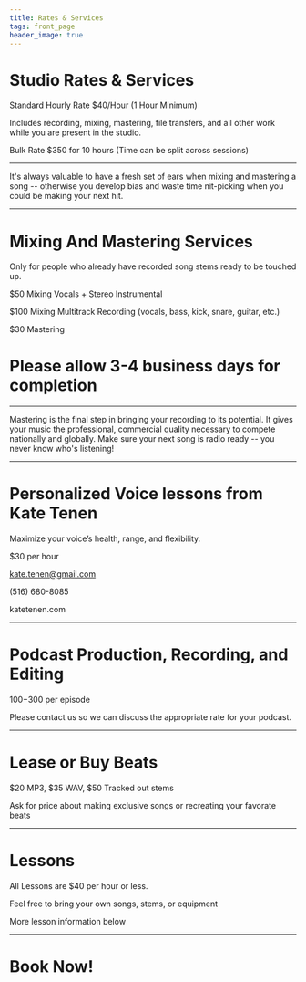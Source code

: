 ```yaml
---
title: Rates & Services
tags: front_page
header_image: true
---
```

# Studio Rates & Services

Standard Hourly Rate $40/Hour (1 Hour Minimum)

Includes recording, mixing, mastering, file transfers, and all other work while you are present in the studio.

Bulk Rate $350 for 10 hours (Time can be split across sessions)

- - -

It's always valuable to have a fresh set of ears when mixing and mastering a song -- otherwise you develop bias and waste time nit-picking when you could be making your next hit.

- - -

# Mixing And Mastering Services

Only for people who already have recorded song stems ready to be touched up.

$50 Mixing Vocals + Stereo Instrumental

$100 Mixing Multitrack Recording (vocals, bass, kick, snare, guitar, etc.)

$30 Mastering

# Please allow 3-4 business days for completion

- - -

Mastering is the final step in bringing your recording to its potential. It gives your music the professional, commercial quality necessary to compete nationally and globally. Make sure your next song is radio ready --  you never know who's listening!

- - -

# Personalized Voice lessons from Kate Tenen

Maximize your voice’s health, range, and  flexibility.

$30 per hour

kate.tenen@gmail.com

(516) 680-8085

katetenen.com

- - -

# Podcast Production, Recording, and Editing

$100-$300 per episode

Please contact us so we can discuss the appropriate rate for your podcast.

- - -

# Lease or Buy Beats

$20 MP3, $35 WAV, $50 Tracked out stems

Ask for price about making exclusive songs or recreating your favorate beats

- - -

# Lessons

All Lessons are $40 per hour or less.

Feel free to bring your own songs, stems, or equipment

More lesson information below

- - -

# Book Now!

<!-- Start Square Appointments Embed Code --><script src='https://squareup.com/appointments/buyer/widget/52758083-5a1a-4b2d-a710-6687d1641594/8GNV6PJ8WK7YH.js'></script><!-- End Square Appointments EmbedCode -->
